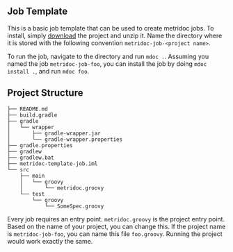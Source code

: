 Job Template
------------

This is a basic job template that can be used to create metridoc jobs.  To install, simply 
[download](https://github.com/metridoc/metridoc-template-job/archive/master.zip) the project and unzip it.  Name the
directory where it is stored with the following convention `metridoc-job-<project name>`.  

To run the job, navigate to the directory and run `mdoc .`.  Assuming you named the job `metridoc-job-foo`, you can 
install the job by doing `mdoc install .`, and run `mdoc foo`.  

Project Structure
-----------------

```
├── README.md
├── build.gradle
├── gradle
│   └── wrapper
│       ├── gradle-wrapper.jar
│       └── gradle-wrapper.properties
├── gradle.properties
├── gradlew
├── gradlew.bat
├── metridoc-template-job.iml
└── src
    ├── main
    │   └── groovy
    │       └── metridoc.groovy
    └── test
        └── groovy
            └── SomeSpec.groovy
```

Every job requires an entry point.  `metridoc.groovy` is the project entry point.  Based on the name of your project,
you can change this.  If the project name is `metridoc-job-foo`, you can name this file `foo.groovy`.  Running the project
would work exactly the same.

